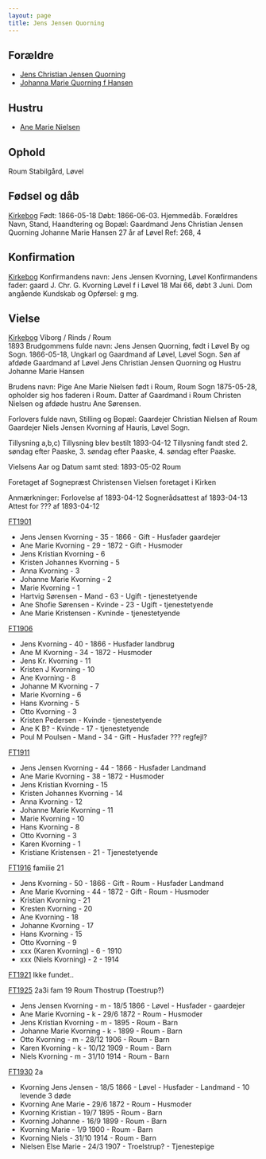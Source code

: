 ```yaml
---
layout: page
title: Jens Jensen Quorning
---
```


## Forældre

* [Jens Christian Jensen Quorning](/stamt/jens-christian-jensen-quorning/)
* [Johanna Marie Quorning f Hansen](/stamt/jens-christian-jensen-quorning/)

## Hustru
* [Ane Marie Nielsen](/stamt/ane-marie-nielsen/)

## Ophold
Roum
Stabilgård, Løvel

## Fødsel og dåb

[Kirkebog](https://www.danishfamilysearch.dk/sogn2018/churchbook/source134507/opslag14529980)
Født: 1866-05-18
Døbt: 1866-06-03. Hjemmedåb.
Forældres Navn, Stand, Haandtering og Bopæl:
Gaardmand Jens Christian Jensen Quorning
Johanne Marie Hansen 27 år af Løvel
Ref: 268, 4

## Konfirmation
[Kirkebog](https://www.danishfamilysearch.dk/sogn2018/churchbook/source134507/opslag14530052)
Konfirmandens navn: Jens Jensen Kvorning, Løvel
Konfirmandens fader: gaard J. Chr. G. Kvorning Løvel
f i Løvel 18 Mai 66, døbt 3 Juni.
Dom angående Kundskab og Opførsel: g mg.

## Vielse
[Kirkebog](https://www.danishfamilysearch.dk/sogn2049/churchbook/source19134/opslag3865558)
Viborg / Rinds / Roum  
1893
Brudgommens fulde navn:
Jens Jensen Quorning, født i Løvel By og Sogn. 1866-05-18,
Ungkarl og Gaardmand af Løvel, Løvel Sogn.
Søn af afdøde Gaardmand af Løvel
Jens Christian Jensen Quorning og
Hustru Johanne Marie Hansen

Brudens navn:
Pige Ane Marie Nielsen født i Roum, Roum Sogn 1875-05-28, opholder sig hos faderen i Roum.
Datter af Gaardmand i Roum Christen Nielsen og afdøde hustru Ane Sørensen.

Forlovers fulde navn, Stilling og Bopæl:
Gaardejer Christian Nielsen af Roum
Gaardejer Niels Jensen Kvorning af Hauris, Løvel Sogn.

Tillysning a,b,c)
Tillysning blev bestilt 1893-04-12
Tillysning fandt sted
2. søndag efter Paaske,
3. søndag efter Paaske,
4. søndag efter Paaske.

Vielsens Aar og Datum samt sted:
1893-05-02 Roum

Foretaget af
Sognepræst Christensen
Vielsen foretaget i Kirken

Anmærkninger:
Forlovelse af 1893-04-12
Sognerådsattest af 1893-04-13
Attest for ??? af 1893-04-12

[FT1901](https://www.danishfamilysearch.dk/cid13066961)
* Jens Jensen Kvorning - 35 - 1866 - Gift - Husfader gaardejer
* Ane Marie Kvorning - 29 - 1872 - Gift - Husmoder
* Jens Kristian Kvorning - 6
* Kristen Johannes Kvorning - 5
* Anna Kvorning - 3
* Johanne Marie Kvorning - 2
* Marie Kvorning - 1
* Hartvig Sørensen - Mand - 63 - Ugift - tjenestetyende
* Ane Shofie Sørensen - Kvinde - 23 - Ugift - tjenestetyende
* Ane Marie Kristensen - Kvninde - tjenestetyende

[FT1906](https://www.danishfamilysearch.dk/cid13183926)
* Jens Kvorning - 40 - 1866 - Husfader landbrug
* Ane M Kvorning - 34 - 1872 - Husmoder
* Jens Kr. Kvorning - 11
* Kristen J Kvorning - 10
* Ane Kvorning - 8
* Johanne M Kvorning - 7
* Marie Kvorning - 6
* Hans Kvorning - 5
* Otto Kvorning - 3
* Kristen Pedersen - Kvinde - tjenestetyende
* Ane K B? - Kvinde - 17 - tjenestetyende
* Poul M Poulsen - Mand - 34 - Gift - Husfader ??? regfejl?

[FT1911](https://www.danishfamilysearch.dk/cid18737220)
* Jens Jensen Kvorning - 44 - 1866 - Husfader Landmand
* Ane Marie Kvorning - 38 - 1872 - Husmoder
* Jens Kristian Kvorning - 15
* Kristen Johannes Kvorning - 14
* Anna Kvorning - 12
* Johanne Marie Kvorning - 11
* Marie Kvorning - 10
* Hans Kvorning - 8
* Otto Kvorning - 3
* Karen Kvorning - 1
* Kristiane Kristensen - 21 - Tjenestetyende

[FT1916](https://www.danishfamilysearch.dk/census1916/sogn2049/allpersons) familie 21
* Jens Kvorning - 50 - 1866 - Gift - Roum - Husfader Landmand
* Ane Marie Kvorning - 44 - 1872 - Gift - Roum - Husmoder
* Kristian Kvorning - 21
* Kresten Kvorning - 20
* Ane Kvorning - 18
* Johanne Kvorning - 17
* Hans Kvorning - 15
* Otto Kvorning - 9
* xxx (Karen Kvorning) - 6 - 1910
* xxx (Niels Kvorning) - 2 - 1914

[FT1921](https://www.danishfamilysearch.dk/census1921/sogn2049)
Ikke fundet..

[FT1925](https://www.danishfamilysearch.dk/sogn2049/census1925/opslag6354136)
2a3i fam 19
Roum Thostrup (Toestrup?)  
* Jens Jensen Kvorning - m - 18/5 1866 - Løvel - Husfader - gaardejer
* Ane Marie Kvorning - k - 29/6 1872 - Roum - Husmoder
* Jens Kristian Kvorning - m - 1895 - Roum - Barn
* Johanne Marie Kvorning - k - 1899 - Roum - Barn
* Otto Kvorning - m - 28/12 1906 - Roum - Barn
* Karen Kvorning - k - 10/12 1909 - Roum - Barn
* Niels Kvorning - m - 31/10 1914 - Roum - Barn

[FT1930](https://www.danishfamilysearch.dk/sogn2049/census1930/opslag8908333)
2a
* Kvorning Jens Jensen - 18/5 1866 - Løvel - Husfader - Landmand - 10 levende 3 døde
* Kvorning Ane Marie - 29/6 1872 - Roum - Husmoder
* Kvorning Kristian - 19/7 1895 - Roum - Barn
* Kvorning Johanne - 16/9 1899 - Roum - Barn
* Kvorning Marie - 1/9 1900 - Roum - Barn
* Kvorning Niels - 31/10 1914 - Roum - Barn
* Nielsen Else Marie - 24/3 1907 - Troelstrup? - Tjenestepige

